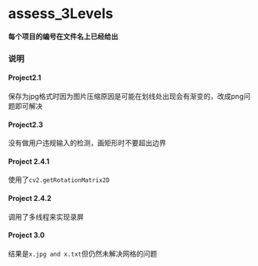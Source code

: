 # assess_3Levels
**每个项目的编号在文件名上已经给出**
### 说明
#### Project2.1
保存为jpg格式时因为图片压缩原因是可能在划线处出现会有渐变的，改成png问题即可解决
#### Project2.3
没有做用户违规输入的检测，画矩形时不要超出边界
#### Project 2.4.1
使用了```cv2.getRotationMatrix2D```
#### Project 2.4.2
调用了多线程来实现录屏
#### Project 3.0
结果是```x.jpg and x.txt```但仍然未解决网格的问题
